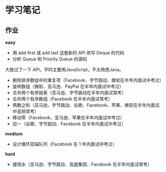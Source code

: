 # 学习笔记
## 作业

**easy**

+ 用 add first 或 add last 这套新的 API 改写 Deque 的代码
+ 分析 Queue 和 Priority Queue 的源码

大致过了一下 API，平时主要用JavaScript，不太熟悉Java。

+ 删除排序数组中的重复项（Facebook、字节跳动、微软在半年内面试中考过）
+ 旋转数组（微软、亚马逊、PayPal 在半年内面试中考过）
+ 合并两个有序链表（亚马逊、字节跳动在半年内面试常考）
+ 合并两个有序数组（Facebook 在半年内面试常考）
+ 两数之和（亚马逊、字节跳动、谷歌、Facebook、苹果、微软在半年内面试中高频常考）
+ 移动零（Facebook、亚马逊、苹果在半年内面试中考过）
+ 加一（谷歌、字节跳动、Facebook 在半年内面试中考过）

**medium**

+ 设计循环双端队列（Facebook 在 1 年内面试中考过）

**hard**

+ 接雨水（亚马逊、字节跳动、高盛集团、Facebook 在半年内面试常考）
